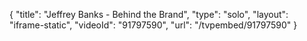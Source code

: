 {
    "title": "Jeffrey Banks - Behind the Brand",
    "type": "solo",
    "layout": "iframe-static",
    "videoId": "91797590",
    "url": "\/tvpembed\/91797590"
}